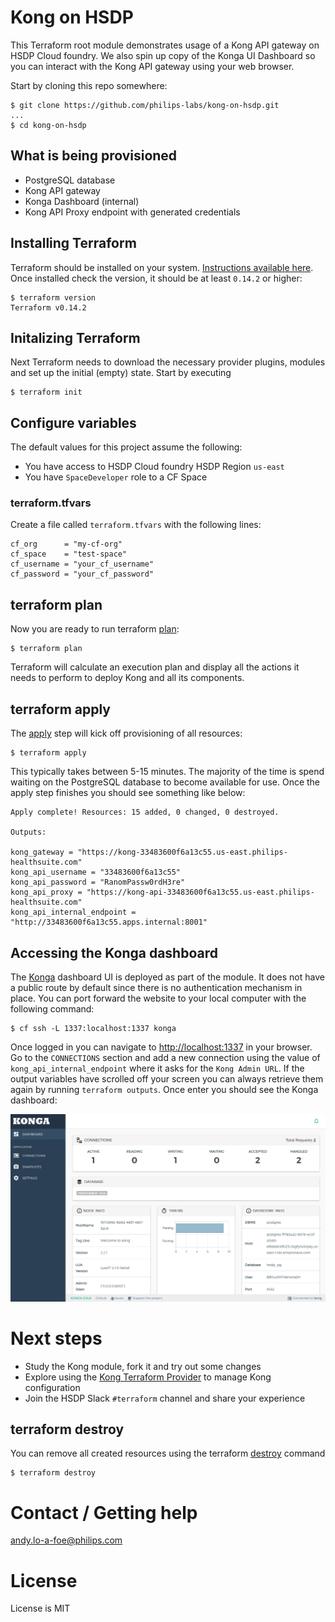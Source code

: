 # Kong on HSDP
This Terraform root module demonstrates usage of a Kong API gateway
on HSDP Cloud foundry. We also spin up copy of the Konga UI Dashboard so you can interact with the Kong API gateway using your web browser.

Start by cloning this repo somewhere:

```shell
$ git clone https://github.com/philips-labs/kong-on-hsdp.git
...
$ cd kong-on-hsdp
```

## What is being provisioned

- PostgreSQL database
- Kong API gateway
- Konga Dashboard (internal)
- Kong API Proxy endpoint with generated credentials

## Installing Terraform
Terraform should be installed on your system. [Instructions available here](https://learn.hashicorp.com/tutorials/terraform/install-cli). Once installed check the version, it should be at least `0.14.2` or higher:

```shell
$ terraform version
Terraform v0.14.2
```

## Initalizing Terraform
Next Terraform needs to download the necessary provider plugins, modules and set up the initial (empty) state. Start by executing

```shell
$ terraform init
```

## Configure variables
The default values for this project assume the following:
* You have access to HSDP Cloud foundry HSDP Region `us-east`
* You have `SpaceDeveloper` role to a CF Space

### terraform.tfvars
Create a file called `terraform.tfvars` with the following lines:

```hcl
cf_org      = "my-cf-org"
cf_space    = "test-space"
cf_username = "your_cf_username"
cf_password = "your_cf_password"
```

## terraform plan
Now you are ready to run terraform [plan](https://www.terraform.io/docs/commands/plan.html):

```shell
$ terraform plan
```

Terraform will calculate an execution plan and display all the actions it needs to perform to deploy Kong and all its components.

## terraform apply
The [apply](https://www.terraform.io/docs/commands/apply.html) step will kick off provisioning of all resources:

```shell
$ terraform apply
```

This typically
takes between 5-15 minutes. The majority of the time is spend waiting on the PostgreSQL database to become available for use.
Once the apply step finishes you should see something like below:

```shell
Apply complete! Resources: 15 added, 0 changed, 0 destroyed.

Outputs:

kong_gateway = "https://kong-33483600f6a13c55.us-east.philips-healthsuite.com"
kong_api_username = "33483600f6a13c55"
kong_api_password = "RanomPassw0rdH3re"
kong_api_proxy = "https://kong-api-33483600f6a13c55.us-east.philips-healthsuite.com"
kong_api_internal_endpoint = "http://33483600f6a13c55.apps.internal:8001"
```
## Accessing the Konga dashboard
The [Konga](https://github.com/pantsel/konga) dashboard UI is deployed as part of the module. It does not have a public route by default since there is no authentication mechanism in place. You can port forward the website to your local computer with the following command:

```shell
$ cf ssh -L 1337:localhost:1337 konga
```

Once logged in you can navigate to [http://localhost:1337](http://localhost:1337) in your browser. Go to the `CONNECTIONS` section and add a new connection using the value of `kong_api_internal_endpoint` where it asks for the `Kong Admin URL`. If the output variables have scrolled off your screen you can always retrieve them again by running `terraform outputs`. Once enter you should see the Konga dashboard:

![konga](resources/konga.png)

# Next steps
* Study the Kong module, fork it and try out some changes
* Explore using the [Kong Terraform Provider](https://registry.terraform.io/providers/philips-labs/kong/latest) to manage Kong configuration
* Join the HSDP Slack `#terraform` channel and share your experience

## terraform destroy
You can remove all created resources using the terraform [destroy](https://www.terraform.io/docs/commands/destroy.html) command

```shell
$ terraform destroy
```
# Contact / Getting help

andy.lo-a-foe@philips.com

# License

License is MIT
